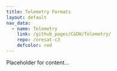 ```yaml
---
title: Telemetry Formats
layout: default
nav_data:
  - name: Telemetry
    link: /github_pages/C&DH/Telemetry/
    repo: /oresat-c3
    defcolor: red
---
```



Placeholder for content...
